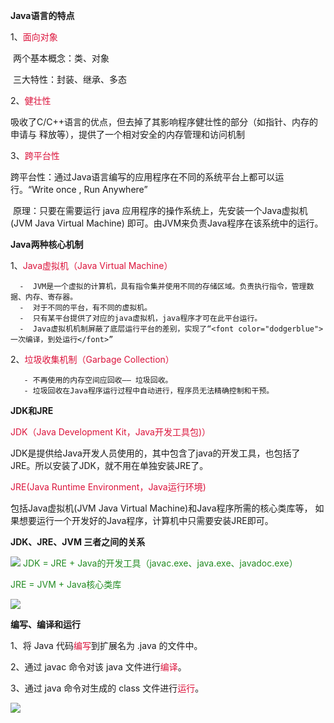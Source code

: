 **Java语言的特点**

1、<font color="crimson">面向对象</font>

​      两个基本概念：类、对象

​      三大特性：封装、继承、多态

2、<font color="crimson">健壮性</font>

​      吸收了C/C++语言的优点，但去掉了其影响程序健壮性的部分（如指针、内存的申请与 释放等），提供了一个相对安全的内存管理和访问机制

3、<font color="crimson">跨平台性 </font>

​	  跨平台性：通过Java语言编写的应用程序在不同的系统平台上都可以运行。“Write  once , Run Anywhere” 

​      原理：只要在需要运行 java 应用程序的操作系统上，先安装一个Java虚拟机 (JVM Java  Virtual Machine) 即可。由JVM来负责Java程序在该系统中的运行。

**Java两种核心机制**

1、<font color="crimson">Java虚拟机（Java Virtual Machine）</font>

	  -  JVM是一个虚拟的计算机，具有指令集并使用不同的存储区域。负责执行指令，管理数据、内存、寄存器。
	  -  对于不同的平台，有不同的虚拟机。
	  -  只有某平台提供了对应的java虚拟机，java程序才可在此平台运行。
	  -  Java虚拟机机制屏蔽了底层运行平台的差别，实现了“<font color="dodgerblue">一次编译，到处运行</font>”

2、<font color="crimson">垃圾收集机制（Garbage Collection）</font>

	   - 不再使用的内存空间应回收—— 垃圾回收。
	   - 垃圾回收在Java程序运行过程中自动进行，程序员无法精确控制和干预。

**JDK和JRE**

<font color="crimson">JDK（Java Development Kit，Java开发工具包)）</font>

JDK是提供给Java开发人员使用的，其中包含了java的开发工具，也包括了 JRE。所以安装了JDK，就不用在单独安装JRE了。

<font color="crimson">JRE(Java Runtime Environment，Java运行环境)  </font>

包括Java虚拟机(JVM Java Virtual Machine)和Java程序所需的核心类库等， 如果想要运行一个开发好的Java程序，计算机中只需要安装JRE即可。

**JDK、JRE、JVM 三者之间的关系**

<div align=left><img src="https://gitee.com/XiaoJing-C/images/raw/master/img/20210730100840.png" style="zoom:100%;" />
<font color="forestgreen">JDK = JRE + Java的开发工具（javac.exe、java.exe、javadoc.exe）</font>

<font color="forestgreen">JRE = JVM + Java核心类库</font>

![](https://gitee.com/XiaoJing-C/images/raw/master/img/Java8.0_platform.jpg)

**编写、编译和运行**

1、将 Java 代码<font color="crimson">编写</font>到扩展名为 .java 的文件中。 

2、通过 javac 命令对该 java 文件进行<font color="crimson">编译</font>。 

3、通过 java 命令对生成的 class 文件进行<font color="crimson">运行</font>。

![](https://gitee.com/XiaoJing-C/images/raw/master/img/20210730101808.png)

